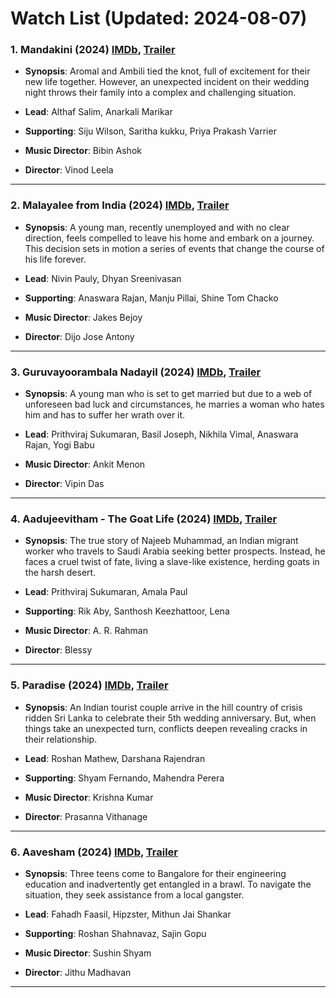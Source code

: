 # Watch List (Updated: 2024-08-07)

### 1. **Mandakini** (2024) [IMDb](https://www.imdb.com/title/tt32089689/), [Trailer](https://www.youtube.com/watch?v=cdcG9fYoCpI)

- **Synopsis**: Aromal and Ambili tied the knot, full of excitement for their new life together. However, an unexpected incident on their wedding night throws their family into a complex and challenging situation.

- **Lead**: Althaf Salim, Anarkali Marikar
- **Supporting**: Siju Wilson, Saritha kukku, Priya Prakash Varrier
- **Music Director**: Bibin Ashok
- **Director**: Vinod Leela

---

### 2. **Malayalee from India** (2024) [IMDb](https://en.wikipedia.org/wiki/Malayalee_from_India), [Trailer](https://www.youtube.com/watch?v=TOY-f5XL3-M)

- **Synopsis**: A young man, recently unemployed and with no clear direction, feels compelled to leave his home and embark on a journey. This decision sets in motion a series of events that change the course of his life forever.

- **Lead**: Nivin Pauly, Dhyan Sreenivasan
- **Supporting**: Anaswara Rajan, Manju Pillai, Shine Tom Chacko
- **Music Director**: Jakes Bejoy
- **Director**: Dijo Jose Antony

---

### 3. **Guruvayoorambala Nadayil** (2024) [IMDb](https://www.imdb.com/title/tt25400540/), [Trailer](https://www.youtube.com/watch?v=u-BLHW3tJPA)

- **Synopsis**: A young man who is set to get married but due to a web of unforeseen bad luck and circumstances, he marries a woman who hates him and has to suffer her wrath over it.

- **Lead**: Prithviraj Sukumaran, Basil Joseph, Nikhila Vimal, Anaswara Rajan, Yogi Babu
- **Music Director**: Ankit Menon
- **Director**: Vipin Das

---

### 4. **Aadujeevitham - The Goat Life** (2024) [IMDb](https://www.imdb.com/title/tt5525650/), [Trailer](https://www.youtube.com/watch?v=0K5bMylKaNA)

- **Synopsis**: The true story of Najeeb Muhammad, an Indian migrant worker who travels to Saudi Arabia seeking better prospects. Instead, he faces a cruel twist of fate, living a slave-like existence, herding goats in the harsh desert.

- **Lead**: Prithviraj Sukumaran, Amala Paul
- **Supporting**: Rik Aby, Santhosh Keezhattoor, Lena
- **Music Director**: A. R. Rahman
- **Director**: Blessy

---

### 5. **Paradise** (2024) [IMDb](https://www.imdb.com/title/tt28800663/), [Trailer](https://www.youtube.com/watch?v=B_k88dX02Do)

- **Synopsis**: An Indian tourist couple arrive in the hill country of crisis ridden Sri Lanka to celebrate their 5th wedding anniversary. But, when things take an unexpected turn, conflicts deepen revealing cracks in their relationship.

- **Lead**: Roshan Mathew, Darshana Rajendran
- **Supporting**: Shyam Fernando, Mahendra Perera
- **Music Director**: Krishna Kumar
- **Director**: Prasanna Vithanage

---

### 6. **Aavesham** (2024) [IMDb](https://en.wikipedia.org/wiki/Aavesham_%282024_film%29), [Trailer](https://www.youtube.com/watch?v=L0yEMl8PXnw)

- **Synopsis**: Three teens come to Bangalore for their engineering education and inadvertently get entangled in a brawl. To navigate the situation, they seek assistance from a local gangster.

- **Lead**: Fahadh Faasil, Hipzster, Mithun Jai Shankar
- **Supporting**: Roshan Shahnavaz, Sajin Gopu
- **Music Director**: Sushin Shyam
- **Director**: Jithu Madhavan

---

